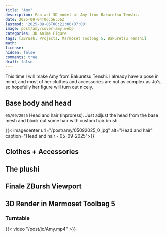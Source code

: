 ```yaml
---
title: "Amy"
description: Fan art 3D model of Amy from Bakuretsu Tenshi.
date: 2025-09-04T06:56:56Z
lastmod: '2025-09-05T00:21:00+07:00'
image: post/amy/cover-amy.webp
categories: 3D Anime Figure
tags: [ZBrush, Projects, Marmoset Toolbag 5, Bakuretsu Tenshi]
math: 
license: 
hidden: false
comments: true
draft: false
---
```


This time I will make Amy from Bakuretsu Tenshi. I already have a pose in mind, and most of her clothes and accessories are not as complex as Jo's, so hopefully her figure will turn out nicely.

## Base body and head

`05/09/2025` Head and hair (inproress). Just adjust the head from the base mesh and block out some hair with custom hair brush.

{{< imagecenter url="/post/amy/05092025_0.jpg" alt="Head and hair" caption="Head and hair - 05-09-2025">}}

## Clothes + Accessories

## The plushi

## Finale ZBursh Viewport

## 3D Render in Marmoset Toolbag 5

### Turntable

{{< video "/post/jo/Amy.mp4" >}}
